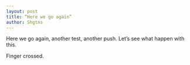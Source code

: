 ```yaml
---
layout: post
title: “Here we go again”
author: Shgtns
---
```

Here we go again, another test, another push. Let’s see what happen with this.

Finger crossed.